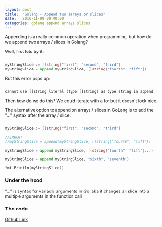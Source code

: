 ```yaml
---
layout: post
title:  "Golang - Append two arrays or slices"
date:   2016-11-09 00:00:00
categories: golang append arrays slices
---
```


Appending is a really common operation when programming, but how do we append two arrays / slices in Golang?

Well, first lets try it:

```go

myStringSlice := []string{"first", "second", "third"}
myStringSlice = append(myStringSlice, []string{"fourth", "fift"})

```

But this error pops up:

```shell

cannot use []string literal (type []string) as type string in append

```

Then how do we do this? We could iterate with a for but it doesn't look nice.

The alternative option to append on arrays / slices in GoLang is to add the "..." syntax after the array / slice:

```go

myStringSlice := []string{"first", "second", "third"}

//ERROR!
//myStringSlice = append(myStringSlice, []string{"fourth", "fift"})

myStringSlice = append(myStringSlice, []string{"fourth", "fift"}...)

myStringSlice = append(myStringSlice, "sixth", "seventh")

fmt.Println(myStringSlice))

```

### Under the hood

"..." is syntax for variadic arguments in Go, aka it changes an slice into a multiple arguments in the function call

### The code

[Github Link](https://github.com/mussatto/golab/blob/master/slices/append.go)
